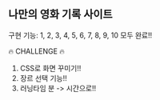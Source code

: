 ## 나만의 영화 기록 사이트

구현 기능: 1, 2, 3, 4, 5, 6, 7, 8, 9, 10 모두 완료!!


🔥 CHALLENGE 🔥

1. CSS로 화면 꾸미기!!
2. 장르 선택 기능!!
3. 러닝타임 분 -> 시간으로!!